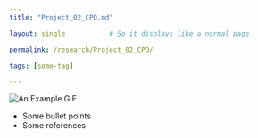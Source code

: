 ```yaml
---
title: "Project_02_CPO.md"

layout: single           # So it displays like a normal page

permalink: /research/Project_02_CPO/ 

tags: [some-tag]

---
```

![An Example GIF](/assets/images/Project_01_CPO_Fig01_Title.gif)

- Some bullet points
- Some references
